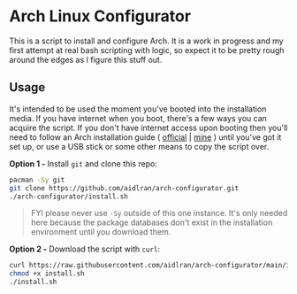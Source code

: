 # Arch Linux Configurator

This is a script to install and configure Arch.
It is a work in progress and my first attempt at real bash scripting with logic, so expect it to be pretty rough around the edges as I figure this stuff out.

## Usage

It's intended to be used the moment you've booted into the installation media. If you have internet when you boot, there's a few ways you can acquire the script. If you don't have internet access upon booting then you'll need to follow an Arch installation guide ( [official](https://wiki.archlinux.org/title/Installation_guide) | [mine](https://github.com/aidlran/linux-bible/wiki/Arch-Linux-Install-Guide) ) until you've got it set up, or use a USB stick or some other means to copy the script over.

**Option 1 -** Install `git` and clone this repo:

```sh
pacman -Sy git
git clone https://github.com/aidlran/arch-configurator.git
./arch-configurator/install.sh
```

> FYI please never use `-Sy` outside of this one instance.
> It's only needed here because the package databases don't exist in the installation environment until you download them.

**Option 2 -** Download the script with `curl`:

```sh
curl https://raw.githubusercontent.com/aidlran/arch-configurator/main/install.sh > install.sh
chmod +x install.sh
./install.sh
```
